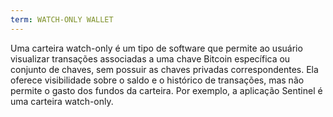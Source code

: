 ```yaml
---
term: WATCH-ONLY WALLET
---
```


Uma carteira watch-only é um tipo de software que permite ao usuário visualizar transações associadas a uma chave Bitcoin específica ou conjunto de chaves, sem possuir as chaves privadas correspondentes. Ela oferece visibilidade sobre o saldo e o histórico de transações, mas não permite o gasto dos fundos da carteira. Por exemplo, a aplicação Sentinel é uma carteira watch-only.